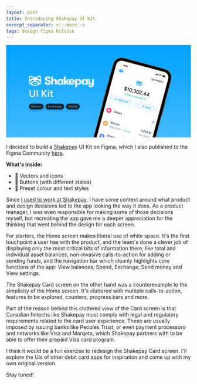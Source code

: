 ```yaml
---
layout: post
title: Introducing Shakepay UI Kit
excerpt_separator: <!--more-->
tags: design figma bitcoin
---
```


![shakepay-ui-kit](/assets/cover.png)

I decided to build a [Shakepay](https://shakepay.com) UI Kit on Figma, which I also published to the Figma Community [here](https://www.figma.com/community/file/1271968504374598505).
<!--more-->

**What's inside:**
- 👾 Vectors and icons
- 🔘 Buttons (with different states)
- 🌈 Preset colour and text styles

Since [I used to work at Shakepay](/now), I have some context around what product and design decisions led to the app looking the way it does. As a product manager, I was even responsible for making some of those decisions myself, but recreating the app gave me a deeper appreciation for the thinking that went behind the design for each screen.

For starters, the Home screen makes liberal use of white space. It's the first touchpoint a user has with the product, and the team's done a clever job of displaying only the most critical bits of information there, like total and individual asset balances, non-invasive calls-to-action for adding or sending funds, and the navigation bar which cleanly highlights core functions of the app: View balances, Spend, Exchange, Send money and View settings.

The Shakepay Card screen on the other hand was a counterexample to the simplicity of the Home screen. It's cluttered with multiple calls-to-action, features to be explored, counters, progress bars and more.

Part of the reason behind this cluttered view of the Card screen is that Canadian fintechs like Shakepay must comply with legal and regulatory requirements related to the card user experience. These are usually imposed by issuing banks like Peoples Trust, or even payment processors and networks like Visa and Marqeta, which Shakepay partners with to be able to offer their prepaid Visa card program.

I think it would be a fun exercise to redesign the Shakepay Card screen. I'll explore the UIs of other debit card apps for inspiration and come up with my own original version.

Stay tuned!
